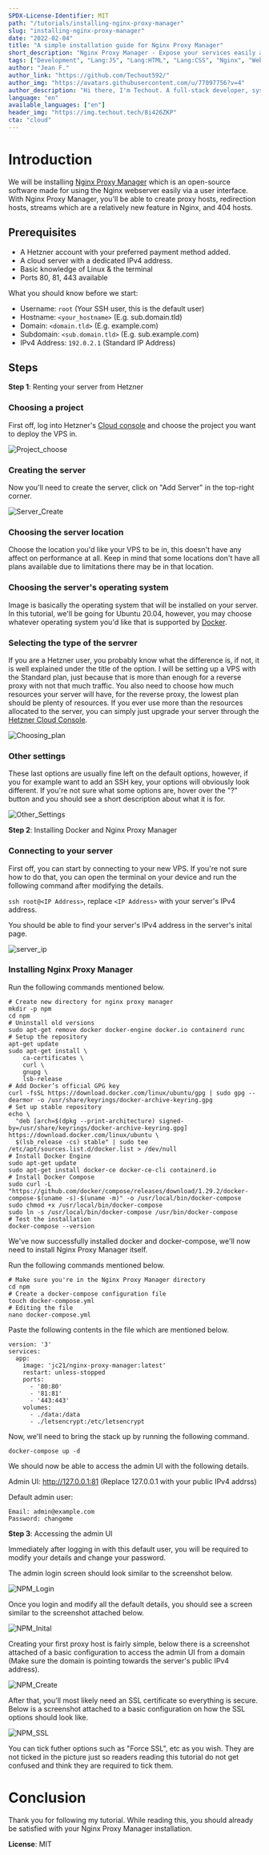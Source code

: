 ```yaml
---
SPDX-License-Identifier: MIT
path: "/tutorials/installing-nginx-proxy-manager"
slug: "installing-nginx-proxy-manager"
date: "2022-02-04" 
title: "A simple installation guide for Nginx Proxy Manager"
short_description: "Nginx Proxy Manager - Expose your services easily and securely."
tags: ["Development", "Lang:JS", "Lang:HTML", "Lang:CSS", "Nginx", "Web", "Reverse Proxy", "Docker Tools"]
author: "Jean F."
author_link: "https://github.com/Techout592/"
author_img: "https://avatars.githubusercontent.com/u/77097756?v=4"
author_description: "Hi there, I'm Techout. A full-stack developer, system admin, and a designer."
language: "en"
available_languages: ["en"]
header_img: "https://img.techout.tech/8i426ZKP"
cta: "cloud"
---
```


# Introduction

We will be installing [Nginx Proxy Manager](https://nginxproxymanager.com) which is an open-source software made for using the Nginx webserver easily via a user interface. With Nginx Proxy Manager, you'll be able to create proxy hosts, redirection hosts, streams which are a relatively new feature in Nginx, and 404 hosts.

## Prerequisites

- A Hetzner account with your preferred payment method added.
- A cloud server with a dedicated IPv4 address.
- Basic knowledge of Linux & the terminal
- Ports 80, 81, 443 available

What you should know before we start:

- Username: `root` (Your SSH user, this is the default user)
- Hostname: `<your_hostname>` (E.g. sub.domain.tld)
- Domain: `<domain.tld>` (E.g. example.com)
- Subdomain: `<sub.domain.tld>` (E.g. sub.example.com)
- IPv4 Address: `192.0.2.1` (Standard IP Address)

## Steps

**Step 1**: Renting your server from Hetzner

### Choosing a project

First off, log into Hetzner's [Cloud console](https://console.hetzner.com) and choose the project you want to deploy the VPS in.

![Project_choose](https://img.techout.tech/Qy1q988Y)

### Creating the server

Now you'll need to create the server, click on "Add Server" in the top-right corner.

![Server_Create](https://img.techout.tech/C7x29dxJ)

### Choosing the server location

Choose the location you'd like your VPS to be in, this doesn't have any affect on performance at all. Keep in mind that some locations don't have all plans available due to limitations there may be in that location.

### Choosing the server's operating system

Image is basically the operating system that will be installed on your server. In this tutorial, we'll be going for Ubuntu 20.04, however, you may choose whatever operating system you'd like that is supported by [Docker](https://docker.com).

### Selecting the type of the servrer

If you are a Hetzner user, you probably know what the difference is, if not, it is well explained under the title of the option. I will be setting up a VPS with the Standard plan, just because that is more than enough for a reverse proxy with not that much traffic. You also need to choose how much resources your server will have, for the reverse proxy, the lowest plan should be plenty of resources. If you ever use more than the resources allocated to the server, you can simply just upgrade your server through the [Hetzner Cloud Console](https://console.hetzner.com.).

![Choosing_plan](https://img.techout.tech/W2wiKC9C)

### Other settings

These last options are usually fine left on the default options, however, if you for example want to add an SSH key, your options will obviously look different. If you're not sure what some options are, hover over the "?" button and you should see a short description about what it is for.

![Other_Settings](https://img.techout.tech/xYtAyi13)

**Step 2**: Installing Docker and Nginx Proxy Manager

### Connecting to your server

First off, you can start by connecting to your new VPS. If you're not sure how to do that, you can open the terminal on your device and run the following command after modifying the details.

`ssh root@<IP Address>`, replace `<IP Address>` with your server's IPv4 address.

You should be able to find your server's IPv4 address in the server's inital page.

![server_ip](https://img.techout.tech/cxXQZrZR)

### Installing Nginx Proxy Manager

Run the following commands mentioned below.

```
# Create new directory for nginx proxy manager
mkdir -p npm
cd npm
# Uninstall old versions
sudo apt-get remove docker docker-engine docker.io containerd runc
# Setup the repository 
apt-get update
sudo apt-get install \
    ca-certificates \
    curl \
    gnupg \
    lsb-release
# Add Docker’s official GPG key
curl -fsSL https://download.docker.com/linux/ubuntu/gpg | sudo gpg --dearmor -o /usr/share/keyrings/docker-archive-keyring.gpg
# Set up stable repository
echo \
  "deb [arch=$(dpkg --print-architecture) signed-by=/usr/share/keyrings/docker-archive-keyring.gpg] https://download.docker.com/linux/ubuntu \
  $(lsb_release -cs) stable" | sudo tee /etc/apt/sources.list.d/docker.list > /dev/null
# Install Docker Engine
sudo apt-get update
sudo apt-get install docker-ce docker-ce-cli containerd.io
# Install Docker Compose
sudo curl -L "https://github.com/docker/compose/releases/download/1.29.2/docker-compose-$(uname -s)-$(uname -m)" -o /usr/local/bin/docker-compose
sudo chmod +x /usr/local/bin/docker-compose
sudo ln -s /usr/local/bin/docker-compose /usr/bin/docker-compose
# Test the installation
docker-compose --version
```

We've now successfully installed docker and docker-compose, we'll now need to install Nginx Proxy Manager itself.

Run the following commands mentioned below.

```
# Make sure you're in the Nginx Proxy Manager directory
cd npm
# Create a docker-compose configuration file
touch docker-compose.yml
# Editing the file
nano docker-compose.yml
```

Paste the following contents in the file which are mentioned below.

```
version: '3'
services:
  app:
    image: 'jc21/nginx-proxy-manager:latest'
    restart: unless-stopped
    ports:
      - '80:80'
      - '81:81'
      - '443:443'
    volumes:
      - ./data:/data
      - ./letsencrypt:/etc/letsencrypt
```

Now, we'll need to bring the stack up by running the following command.

```
docker-compose up -d
```

We should now be able to access the admin UI with the following details.

Admin UI: http://127.0.0.1:81 (Replace 127.0.0.1 with your public IPv4 addrss)

Default admin user:

```
Email: admin@example.com
Password: changeme
```

**Step 3**: Accessing the admin UI

Immediately after logging in with this default user, you will be required to modify your details and change your password.

The admin login screen should look similar to the screenshot below.

![NPM_Login](https://img.techout.tech/cjHPpsMz)

Once you login and modify all the default details, you should see a screen similar to the screenshot attached below.

![NPM_Inital](https://img.techout.tech/3VF66kCe)

Creating your first proxy host is fairly simple, below there is a screenshot attached of a basic configuration to access the admin UI from a domain (Make sure the domain is pointing towards the server's public IPv4 address).

![NPM_Create](https://img.techout.tech/CTkaKrfH)

After that, you'll most likely need an SSL certificate so everything is secure. Below is a screenshot attached to a basic configuration on how the SSL options should look like.

![NPM_SSL](https://img.techout.tech/BkNe2vI9)

You can tick futher options such as "Force SSL", etc as you wish. They are not ticked in the picture just so readers reading this tutorial do not get confused and think they are required to tick them.

# Conclusion

Thank you for following my tutorial. While reading this, you should already be satisfied with your Nginx Proxy Manager installation.

**License**: MIT
